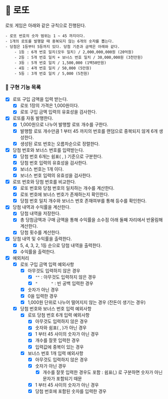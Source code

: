 # :slot_machine: 로또

로또 게임은 아래와 같은 규칙으로 진행된다.

```
- 로또 번호의 숫자 범위는 1 ~ 45 까지이다.
- 1개의 로또를 발행할 때 중복되지 않는 6개의 숫자를 뽑는다.
- 당첨은 1등부터 5등까지 있다. 당첨 기준과 금액은 아래와 같다.
	- 1등 : 6개 번호 일치(모두 일치) / 2,000,000,000원 (20억원)
	- 2등 : 5개 번호 일치 + 보너스 번호 일치 / 30,000,000원 (3천만원)
	- 3등 : 5개 번호 일치 / 1,500,000 (1백50만원)
	- 4등 : 4개 번호 일치 / 50,000 (5만원)
	- 5등 : 3개 번호 일치 / 5,000 (5천원)
```

### 🔨 구현 기능 목록

- [x] 로또 구입 금액을 입력 받는다.
  - [x] 로또 1장의 가격은 1,000원이다.
  - [x] 로또 구입 금액 입력의 유효성을 검사한다.
- [x] 로또를 자동 발행한다.
  - [x] 1,000원으로 나누어 발행할 로또 개수를 구한다.
  - [x] 발행할 로또 개수만큼 1 부터 45 까지의 번호를 랜덤으로 중복되지 않게 6개 생성한다.
  - [x] 생성된 로또 번호는 오름차순으로 정렬한다.
- [x] 당첨 번호와 보너스 번호를 입력받는다.
  - [x] 당첨 번호 6개는 쉼표( , ) 기준으로 구분한다.
  - [x] 당첨 번호 입력의 유효성을 검사한다.
  - [x] 보너스 번호는 1개 이다.
  - [x] 보너스 번호 입력의 유효성을 검사한다.
- [x] 로또 번호와 당첨 번호를 비교한다.
  - [x] 로또 번호와 당첨 번호의 일치하는 개수를 계산한다.
  - [x] 로또 번호에 보너스 번호가 존재하는지 확인한다.
  - [x] 당첨 번호 일치 개수와 보너스 번호 존재여부를 통해 등수를 확인한다.
- [x] 당첨 내역과 수익률을 계산한다.
  - [x] 당첨 내역을 저장한다.
  - [x] 총 당첨금액과 구매 금액을 통해 수익률을 소수점 아래 둘째 자리에서 반올림해 계산한다.
  - [x] 당첨 횟수를 계산한다.
- [x] 당첨 내역 및 수익률을 출력한다.
  - [x] 5, 4, 3, 2, 1등 순으로 당첨 내역을 출력한다.
  - [x] 수익률을 출력한다.
- [x] 예외처리
  - [x] 로또 구입 금액 입력 예외사항
    - [x] 아무것도 입력하지 않은 경우
      - [x] `""` : 아무것도 입력하지 않은 경우
      - [x]  `"      "` : 빈 공백 입력한 경우
    - [x] 숫자가 아닌 경우
    - [x] 0을 입력한 경우
    - [x] 1,000원 단위로 나누어 떨어지지 않는 경우 (잔돈이 생기는 경우)
  - [x] 당첨 번호와 보너스 번호 입력 예외사항
    - [x] 로또 당첨 번호 6개 입력 예외사항
      - [x] 아무것도 입력하지 않은 경우
      - [x] 숫자와 쉼표( , )가 아닌 경우
      - [x] 1 부터 45 사이의 숫자가 아닌 경우
      - [x] 개수를 잘못 입력한 경우
      - [x] 입력값에 중복이 있는 경우
    - [x] 보너스 번호 1개 입력 예외사항
      - [x] 아무것도 입력하지 않은 경우
      - [x] 숫자가 아닌 경우
        - [x] 개수를 잘못 입력한 경우도 포함 : 쉼표(,) 로 구분하면 숫자가 아닌 문자가 포함되기 때문
      - [x] 1 부터 45 사이의 숫자가 아닌 경우
      - [x] 당첨 번호에 포함된 숫자를 입력한 경우